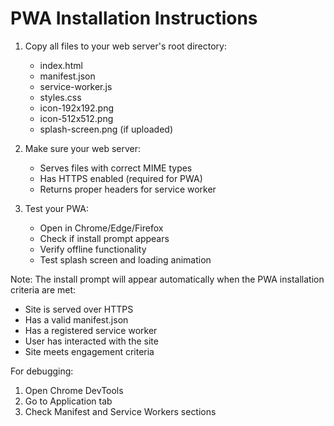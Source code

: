 
# PWA Installation Instructions

1. Copy all files to your web server's root directory:
   - index.html
   - manifest.json
   - service-worker.js
   - styles.css
   - icon-192x192.png
   - icon-512x512.png
   - splash-screen.png (if uploaded)

2. Make sure your web server:
   - Serves files with correct MIME types
   - Has HTTPS enabled (required for PWA)
   - Returns proper headers for service worker

3. Test your PWA:
   - Open in Chrome/Edge/Firefox
   - Check if install prompt appears
   - Verify offline functionality
   - Test splash screen and loading animation

Note: The install prompt will appear automatically when the PWA installation criteria are met:
- Site is served over HTTPS
- Has a valid manifest.json
- Has a registered service worker
- User has interacted with the site
- Site meets engagement criteria

For debugging:
1. Open Chrome DevTools
2. Go to Application tab
3. Check Manifest and Service Workers sections
